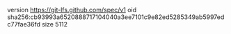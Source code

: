 version https://git-lfs.github.com/spec/v1
oid sha256:cb93993a6520888717104040a3ee7101c9e82ed5285349ab5997edc77fae36fd
size 5112
